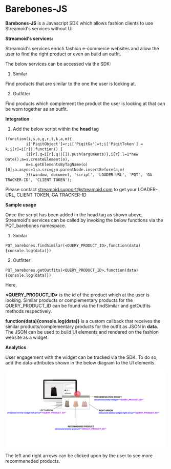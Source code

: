 **Barebones-JS**
===================

**Barebones-JS** is a Javascript SDK which allows fashion clients to use Streamoid's services without UI


**Streamoid's services:**

Streamoid's services enrich fashion e-commerce websites and allow the user to find the right product or even an build an outfit. 

The below services can be accessed via the SDK:
1) Similar

Find products that are similar to the one the user is looking at. 

2) Outfitter 

Find products which complement the product the user is looking at that can be worn together as an outfit. 

**Integration**

1) Add the below script within the **head** tag

```
(function(i,s,o,g,r,t,k,a,m){
         i['PiqitObject']=r;i['PiqitGa']=t;i['PiqitToken'] = k;i[r]=i[r]||function() {
         (i[r].q=i[r].q||[]).push(arguments)},i[r].l=1*new Date();a=s.createElement(o),
         m=s.getElementsByTagName(o)[0];a.async=1;a.src=g;m.parentNode.insertBefore(a,m)
         })(window, document, 'script', 'LOADER-URL', 'PQT', 'GA TRACKER-ID', 'CLIENT TOKEN');
```     

Please contact streamoid.support@streamoid.com to get your LOADER-URL, CLIENT TOKEN, GA TRACKER-ID

**Sample usage**

Once the script has been added in the head tag as shown above, Streamoid's services can be called by invoking the below functions via the PQT_barebones namespace. 

1) Similar
```
PQT_barebones.findSimilar(<QUERY_PRODUCT_ID>,function(data){console.log(data)})
```

2) Outfitter 
```
PQT_barebones.getOutfits(<QUERY_PRODUCT_ID>,function(data){console.log(data)})
```

Here, 

**<QUERY_PRODUCT_ID>** is the id of the product which at the user is looking. Similar products or complementary products for the QUERY_PRODUCT_ID can be found via the findSimilar and getOutfits methods respectively.

**function(data){console.log(data)}** is a custom callback that receives the similar products/complementary products for the outfit as JSON in **data**. The JSON can be used to build UI elements and rendered on the fashion website as a widget. 

**Analytics**

User engagement with the widget can be tracked via the SDK. To do so, add the data-attributes shown in the below diagram to the UI elements. 

![](images/Barebones_SDK_reference.png)

The left and right arrows can be clicked upon by the user to see more recommeneded products. 
